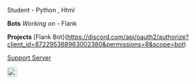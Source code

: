 

Student - Python , Html

<!-- ![Discord](https://discord.c99.nl/widget/theme-3/928575023705391135.png) -->


**Bots**
*Working on* - Flank


**Projects**
[Flank Bot}(https://discord.com/api/oauth2/authorize?client_id=872295368963002380&permissions=8&scope=bot)


[Support Server](https://discord.gg/programmer)


<a href="https://discord.com/users/523137529373917186" target="_blank" >
    <img align ="left" alt="Discord" width="22px" src ="https://cdn.jsdelivr.net/npm/simple-icons@v3/icons/discord.svg" />
  </a>

![]()
